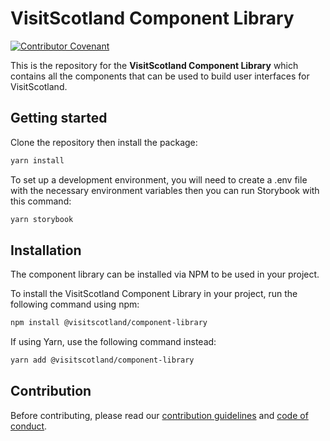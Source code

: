 # VisitScotland Component Library

[![Contributor Covenant](https://img.shields.io/badge/Contributor%20Covenant-2.1-4baaaa.svg)](code_of_conduct.md)

This is the repository for the **VisitScotland Component Library** which contains all the components that can be used to build user interfaces for VisitScotland.

## Getting started

Clone the repository then install the package:

```sh
yarn install
```
To set up a development environment, you will need to create a .env file with the necessary environment variables then you can run Storybook with this command:

```sh
yarn storybook
```

## Installation
The component library can be installed via NPM to be used in your project.

To install the VisitScotland Component Library in your project, run the following command using npm:

```sh
npm install @visitscotland/component-library
```

If using Yarn, use the following command instead:

```sh
yarn add @visitscotland/component-library
```

## Contribution
Before contributing, please read our [contribution guidelines](CONTRIBUTING.md) and [code of conduct](CODE_OF_CONDUCT.md).